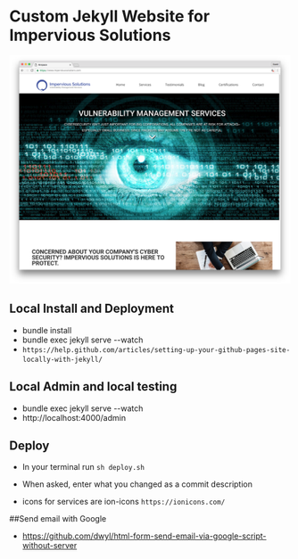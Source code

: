 # Custom Jekyll Website for Impervious Solutions

![screenshot](screenshots/home.png 'Custom Jeckyll website for Impervious Solutions')


## Local Install and Deployment

* bundle install
* bundle exec jekyll serve --watch
* `https://help.github.com/articles/setting-up-your-github-pages-site-locally-with-jekyll/`

## Local Admin and local testing

* bundle exec jekyll serve --watch
* http://localhost:4000/admin

## Deploy

* In your terminal run ```sh deploy.sh```
* When asked, enter what you changed as a commit description

* icons for services are ion-icons ```https://ionicons.com/```

##Send email with Google

* https://github.com/dwyl/html-form-send-email-via-google-script-without-server
